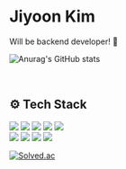 <div align="left">
  
# Jiyoon Kim
Will be backend developer! 🐥

![Anurag's GitHub stats](https://github-readme-stats.vercel.app/api?username=asyooniverse&show_icons=true&theme=onedark)

<br>

## ⚙️ Tech Stack
<img src="https://img.shields.io/badge/springboot-6DB33F?style=for-the-badge&logo=springboot&logoColor=white"> <img src="https://img.shields.io/badge/MySQL-4479A1?style=for-the-badge&logo=MySQL&logoColor=white"> <img src="https://img.shields.io/badge/Thymeleaf-005F0F?style=for-the-badge&logo=Thymeleaf&logoColor=white"> <img src="https://img.shields.io/badge/Firebase-FFCA28?style=for-the-badge&logo=Firebase&logoColor=white"> <img src="https://img.shields.io/badge/Hibernate-59666C?style=for-the-badge&logo=Hibernate&logoColor=white"> <br> <img src="https://img.shields.io/badge/Amazon%20EC2-FF9900?style=for-the-badge&logo=Amazon%20EC2&logoColor=white"> <img src="https://img.shields.io/badge/Amazon%20RDS-527FFF?style=for-the-badge&logo=Amazon%20RDS&logoColor=white"> <img src="https://img.shields.io/badge/Amazon%20S3-569A31?style=for-the-badge&logo=Amazon%20S3&logoColor=white"> <img src="https://img.shields.io/badge/GitHub%20Actions-2088FF?style=for-the-badge&logo=GitHub%20Actions&logoColor=white">
</div>

[![Solved.ac](http://mazassumnida.wtf/api/v2/generate_badge?boj=rlawldbs0911)](https://solved.ac/rlawldbs0911)
